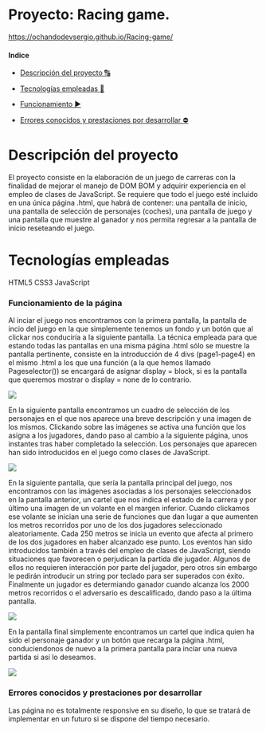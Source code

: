 


# Proyecto: Racing game.

https://ochandodevsergio.github.io/Racing-game/

#### Indice 

- [Descripción del proyecto :capital_abcd:](#descripción-del-proyecto)

- [Tecnologías empleadas :hammer:](#tecnologías-empleadas) 

- [Funcionamiento :arrow_forward:](#funcionamiento-de-la-página) 


- [Errores conocidos y prestaciones por desarrollar :no_entry:](#errores-conocidos-y-prestaciones-por-desarrollar)  

#


# Descripción del proyecto

El proyecto consiste en la elaboración de un juego de carreras con la finalidad de mejorar el manejo de DOM BOM y adquirir experiencia en el empleo de clases de JavaScript. Se requiere que todo el juego esté incluido en una única página .html, que habrá de contener: una pantalla de inicio, una pantalla de selección de personajes (coches), una pantalla de juego y una pantalla que muestre al ganador y nos permita regresar a la pantalla de inicio reseteando el juego.

# Tecnologías empleadas

HTML5
CSS3
JavaScript

### Funcionamiento de la página

  Al inciar el juego nos encontramos con la primera pantalla, la pantalla de incio del juego en la que simplemente tenemos un fondo y un botón que al clickar nos conduciría a la siguiente pantalla. 
  La técnica empleada para que estando todas las pantallas en una misma página .html sólo se muestre la pantalla pertinente, consiste en la introducción de 4 divs (page1-page4) en el mismo .html a los que una función (a la que hemos llamado Pageselector()) se encargará de asignar display = block, si es la pantalla que queremos mostrar o display = none de lo contrario.
  
  ![](https://i.ibb.co/5sDJWKB/page1.jpg)

  En la siguiente pantalla encontramos un cuadro de selección de los personajes en el que nos aparece una breve descripción y una imagen de los mismos. Clickando sobre las imágenes se activa una función que los asigna a los jugadores, dando paso al cambio a la siguiente página, unos instantes tras haber completado la selección.
  Los personajes que aparecen han sido introducidos en el juego como clases de JavaScript.
 
   ![](https://i.ibb.co/L1bBKYH/page2.jpg)

  En la siguiente pantalla, que sería la pantalla principal del juego, nos encontramos con las imágenes asociadas a los personajes seleccionados en la pantalla anterior, un cartel que nos indica el estado de la carrera y por último una imagen de un volante en el margen inferior. Cuando clickamos ese volante se inician una serie de funciones que dan lugar a que aumenten los metros recorridos por uno de los dos jugadores seleccionado aleatoriamente. 
  Cada 250 metros se inicia un evento que afecta al primero de los dos jugadores en haber alcanzado ese punto. Los eventos han sido introducidos también a través del empleo de clases de JavaScript, siendo situaciones que favorecen o perjudican la partida dle jugador. Algunos de ellos no requieren interacción por parte del jugador, pero otros sin embargo le pedirán introducir un string por teclado para ser superados con éxito. 
  Finalmente un jugador es determiando ganador cuando alcanza los 2000 metros recorridos o el adversario es descalificado, dando paso a la última pantalla.

   ![](https://i.ibb.co/kG3PdNR/page3.jpg)

  En la pantalla final simplemente encontramos un cartel que indica quien ha sido el personaje ganador y un botón que recarga la página .html, conduciendonos de nuevo a la primera pantalla para inciar una nueva partida si así lo deseamos.

   ![](https://i.ibb.co/DKWR56b/page4.jpg)

### Errores conocidos y prestaciones por desarrollar

Las página no es totalmente responsive en su diseño, lo que se tratará de implementar en un futuro si se dispone del tiempo necesario.

